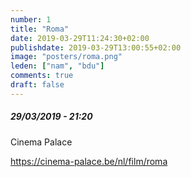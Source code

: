 ```yaml
---
number: 1
title: "Roma"
date: 2019-03-29T11:24:30+02:00
publishdate: 2019-03-29T13:00:55+02:00
image: "posters/roma.png"
leden: ["nam", "bdu"]
comments: true
draft: false
---
```


##### 29/03/2019 - 21:20

Cinema Palace
<!--more-->
<https://cinema-palace.be/nl/film/roma>
